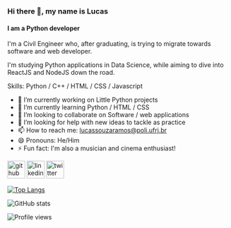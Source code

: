 ### Hi there 👋, my name is Lucas
#### I am a Python developer
I'm a Civil Engineer who, after graduating, is trying to migrate towards software and web developer. 

I'm studying Python applications in Data Science, while aiming to dive into ReactJS and NodeJS down the road.

Skills: Python / C++ / HTML / CSS / Javascript

- 🔭 I’m currently working on Little Python projects 
- 🌱 I’m currently learning Python / HTML / CSS 
- 👯 I’m looking to collaborate on Software / web applications 
- 🤔 I’m looking for help with new ideas to tackle as practice 
- 📫 How to reach me: lucassouzaramos@poli.ufrj.br 
- 😄 Pronouns: He/Him 
- ⚡ Fun fact: I'm also a musician and cinema enthusiast! 


[<img src='https://cdn.jsdelivr.net/npm/simple-icons@3.0.1/icons/github.svg' alt='github' height='40'>](https://github.com/LucasRamos7)  [<img src='https://cdn.jsdelivr.net/npm/simple-icons@3.0.1/icons/linkedin.svg' alt='linkedin' height='40'>](https://www.linkedin.com/in/lucas-ramos-959116203//)  [<img src='https://cdn.jsdelivr.net/npm/simple-icons@3.0.1/icons/twitter.svg' alt='twitter' height='40'>](https://twitter.com/luks_ramos)  

[![Top Langs](https://github-readme-stats.vercel.app/api/top-langs/?username=LucasRamos7)](https://github.com/anuraghazra/github-readme-stats)

![GitHub stats](https://github-readme-stats.vercel.app/api?username=LucasRamos7&show_icons=true)  

![Profile views](https://gpvc.arturio.dev/LucasRamos7)  
